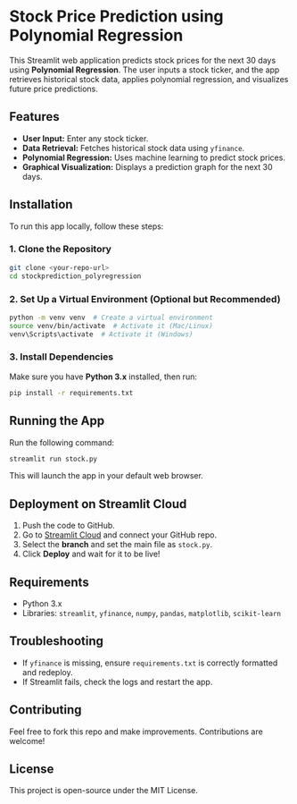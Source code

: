 # Stock Price Prediction using Polynomial Regression

This Streamlit web application predicts stock prices for the next 30 days using **Polynomial Regression**. The user inputs a stock ticker, and the app retrieves historical stock data, applies polynomial regression, and visualizes future price predictions.

## Features
- **User Input:** Enter any stock ticker.
- **Data Retrieval:** Fetches historical stock data using `yfinance`.
- **Polynomial Regression:** Uses machine learning to predict stock prices.
- **Graphical Visualization:** Displays a prediction graph for the next 30 days.

## Installation
To run this app locally, follow these steps:

### **1. Clone the Repository**
```sh
git clone <your-repo-url>
cd stockprediction_polyregression
```

### **2. Set Up a Virtual Environment (Optional but Recommended)**
```sh
python -m venv venv  # Create a virtual environment
source venv/bin/activate  # Activate it (Mac/Linux)
venv\Scripts\activate  # Activate it (Windows)
```

### **3. Install Dependencies**
Make sure you have **Python 3.x** installed, then run:
```sh
pip install -r requirements.txt
```

## Running the App
Run the following command:
```sh
streamlit run stock.py
```
This will launch the app in your default web browser.

## Deployment on Streamlit Cloud
1. Push the code to GitHub.
2. Go to [Streamlit Cloud](https://share.streamlit.io/) and connect your GitHub repo.
3. Select the **branch** and set the main file as `stock.py`.
4. Click **Deploy** and wait for it to be live!

## Requirements
- Python 3.x
- Libraries: `streamlit`, `yfinance`, `numpy`, `pandas`, `matplotlib`, `scikit-learn`

## Troubleshooting
- If `yfinance` is missing, ensure `requirements.txt` is correctly formatted and redeploy.
- If Streamlit fails, check the logs and restart the app.

## Contributing
Feel free to fork this repo and make improvements. Contributions are welcome!

## License
This project is open-source under the MIT License.

